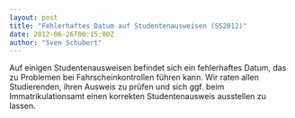 ```yaml
---
layout: post
title: "Fehlerhaftes Datum auf Studentenausweisen (SS2012)"
date: 2012-06-26T00:15:00Z
author: "Sven Schubert"
---
```


<p>
Auf einigen Studentenausweisen befindet sich ein fehlerhaftes Datum, das zu Problemen bei Fahrscheinkontrollen führen kann. Wir raten allen Studierenden, ihren Ausweis zu prüfen und sich ggf. beim Immatrikulationsamt einen korrekten Studentenausweis ausstellen zu lassen.
</p>
